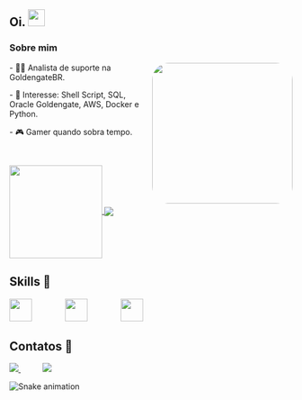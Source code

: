 ## Oi. <img src="https://raw.githubusercontent.com/iampavangandhi/iampavangandhi/master/gifs/Hi.gif" width="30px"></h2>

### Sobre mim
<img align="right" width="250" height="250" style="border-radius:30px;" src="naruto.gif?raw=true" />
<p> - 👨‍💻 Analista de suporte na GoldengateBR. </p>
<p> - 🎯 Interesse: Shell Script, SQL, Oracle Goldengate, AWS, Docker e Python. </p>
<p> - 🎮 Gamer quando sobra tempo. </p>
&nbsp;&nbsp;&nbsp;&nbsp;&nbsp;&nbsp;&nbsp;&nbsp;&nbsp;&nbsp;&nbsp;&nbsp;&nbsp; 
</div>

<p>
  <a href="https://github.com/anuraghazra/github-readme-stats">
    <img
      align="center"
      height="165"
      src="https://github-readme-stats.vercel.app/api?username=klebergomesdossantos&show_icons=true&theme=dark&include_all_commits=true&count_private=true"
    />
  </a>
  <a href="https://github.com/anuraghazra/github-readme-stats">
    <img
      align="center"
      src="https://github-readme-stats.vercel.app/api/top-langs/?username=klebergomesdossantos&layout=compact&langs_count=7&theme=dark"
    />
  </a>
</p>

## Skills 🥷
<div>
    <img height="40" src="https://cdn.jsdelivr.net/gh/devicons/devicon/icons/bash/bash-original.svg" />
    &nbsp;&nbsp;&nbsp;&nbsp;&nbsp;&nbsp;&nbsp;&nbsp;&nbsp;&nbsp;&nbsp;&nbsp;&nbsp;
    <!--
    <img height="40" src="https://cdn.jsdelivr.net/gh/devicons/devicon/icons/mysql/mysql-original.svg" />
    &nbsp;&nbsp;&nbsp;&nbsp;&nbsp;&nbsp;&nbsp;&nbsp;&nbsp;&nbsp;&nbsp;&nbsp;&nbsp;      
    <img height="40" src="https://cdn.jsdelivr.net/gh/devicons/devicon/icons/postgresql/postgresql-original.svg" />
    &nbsp;&nbsp;&nbsp;&nbsp;&nbsp;&nbsp;&nbsp;&nbsp;&nbsp;&nbsp;&nbsp;&nbsp;&nbsp;
    <img height="40" src="https://raw.githubusercontent.com/github/explore/fbceb94436312b6dacde68d122a5b9c7d11f9524/topics/aws/aws.png">
    &nbsp;&nbsp;&nbsp;&nbsp;&nbsp;&nbsp;&nbsp;&nbsp;&nbsp;&nbsp;&nbsp;&nbsp;&nbsp;
    <img height="40" src="https://raw.githubusercontent.com/devicons/devicon/master/icons/docker/docker-original.svg">
    &nbsp;&nbsp;&nbsp;&nbsp;&nbsp;&nbsp;&nbsp;&nbsp;&nbsp;&nbsp;&nbsp;&nbsp;&nbsp;
    -->
    <img height="40" src="https://cdn.jsdelivr.net/gh/devicons/devicon/icons/oracle/oracle-original.svg" />
    &nbsp;&nbsp;&nbsp;&nbsp;&nbsp;&nbsp;&nbsp;&nbsp;&nbsp;&nbsp;&nbsp;&nbsp;&nbsp;
    <img height="40" src="https://cdn.jsdelivr.net/gh/devicons/devicon/icons/python/python-original.svg" />
          

</div>

## Contatos :iphone:

<p>
   <a href="mailto:kleberdmx@gmail.com">
        <img src="https://img.shields.io/badge/gmail-D14836?&style=for-the-badge&logo=gmail&logoColor=white&link=mailto:kleberdmx@gmail.com">
    </a>
    &nbsp;&nbsp;&nbsp;&nbsp;&nbsp;&nbsp;&nbsp;&nbsp;&nbsp;
    <a href="https://www.linkedin.com/in/klebergs/">
        <img src="https://img.shields.io/badge/linkedin-%230077B5.svg?&style=for-the-badge&logo=linkedin&logoColor=white&link=mailto:https://www.linkedin.com/in/klebergs/">
    </a>
</p>

![Snake animation](https://github.com/{{KleberGomesDosSantos}}/{{KleberGomesDosSantos}}/blob/output/github-contribution-grid-snake.svg)

